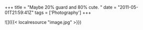 +++
title = "Maybe 20% guard and 80% cute. "
date = "2011-05-01T21:59:41Z"
tags = ['Photography']
+++

![]({{< localresource "image.jpg" >}})

